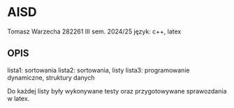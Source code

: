 # AISD
Tomasz Warzecha 282261
III sem. 2024/25
język: c++, latex
## OPIS
lista1: sortowania
lista2: sortowania, listy
lista3: programowanie dynamiczne, struktury danych

Do każdej listy były wykonywane testy oraz przygotowywane sprawozdania w latex. 

